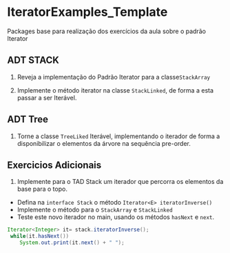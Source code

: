 # IteratorExamples_Template

Packages base para realização dos exercícios da aula sobre o padrão Iterator

## ADT STACK
1. Reveja a implementação do Padrão Iterator para a classe``StackArray``

2. Implemente o método iterator na classe ``StackLinked``, de forma a esta passar a ser Iterável.



## ADT Tree
1. Torne a classe ``TreeLiked`` Iterável, implementando o iterador de forma a disponibilizar o elementos da árvore na sequência pre-order.

## Exercicios Adicionais
1. Implemente para o TAD Stack um iterador que percorra os elementos da base para o topo.
  - Defina na ``interface Stack`` o método ``Iterator<E> iteratorInverse()``
  - Implemente o método para o ``StackArray`` e ``StackLinked``
  - Teste este novo iterador no main, usando os métodos ``hasNext`` e ``next``.
 ```java
 Iterator<Integer> it= stack.iteratorInverse();
  while(it.hasNext())
     System.out.print(it.next() + " ");
 ```
